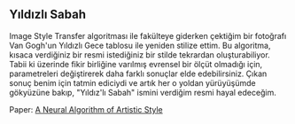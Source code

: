 ## Yıldızlı Sabah

Image Style Transfer algoritması ile fakülteye giderken çektiğim bir fotoğrafı Van Gogh'un Yıldızlı Gece tablosu ile yeniden stilize ettim.
Bu algoritma, kısaca verdiğiniz bir resmi istediğiniz bir stilde tekrardan oluşturabiliyor.
Tabii ki üzerinde fikir birliğine varılmış evrensel bir ölçüt olmadığı için, parametreleri değiştirerek daha farklı sonuçlar elde edebilirsiniz.
Çıkan sonuç benim için tatmin ediciydi ve artık her o yoldan yürüyüşümde gökyüzüne bakıp, "Yıldız'lı Sabah" ismini verdiğim resmi hayal edeceğim.

Paper: [A Neural Algorithm of Artistic Style](https://arxiv.org/abs/1508.06576)
